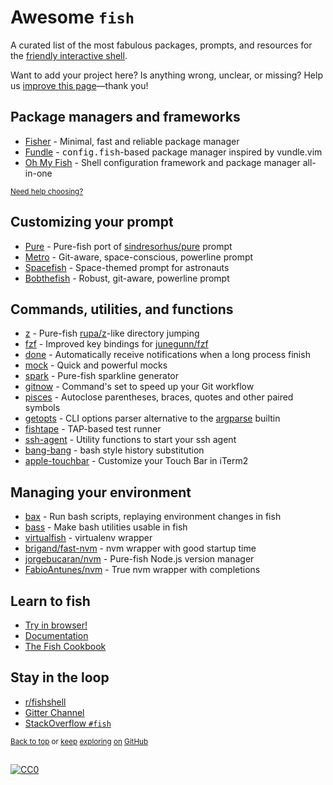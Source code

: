 # Awesome `fish`

A curated list of the most fabulous packages, prompts, and resources for the <a href="https://github.com/fish-shell/fish-shell" title="fish">friendly interactive shell</a>.

Want to add your project here? Is anything wrong, unclear, or missing? Help us [improve this page](https://github.com/jorgebucaran/awesome-fish/fork)—thank you!

## Package managers and frameworks

- [Fisher](https://github.com/jorgebucaran/fisher) - Minimal, fast and reliable package manager
- [Fundle](https://github.com/danhper/fundle) - <samp>config.fish</samp>-based package manager inspired by vundle.vim
- [Oh My Fish](https://github.com/oh-my-fish/oh-my-fish) - Shell configuration framework and package manager all-in-one

<sup>[Need help choosing?](https://github.com/jorgebucaran/fisher/issues/481)</sup>

## Customizing your prompt

- [Pure](https://github.com/rafaelrinaldi/pure) - Pure-fish port of [sindresorhus/pure](https://github.com/sindresorhus/pure) prompt
- [Metro](https://github.com/fishpkg/fish-prompt-metro) - Git-aware, space-conscious, powerline prompt
- [Spacefish](https://github.com/matchai/spacefish) - Space-themed prompt for astronauts
- [Bobthefish](https://github.com/oh-my-fish/theme-bobthefish) - Robust, git-aware, powerline prompt

## Commands, utilities, and functions

- [z](https://github.com/jethrokuan/z) - Pure-fish [rupa/z](https://github.com/rupa/z)-like directory jumping
- [fzf](https://github.com/jethrokuan/fzf) - Improved key bindings for [junegunn/fzf](https://github.com/junegunn/fzf)
- [done](https://github.com/franciscolourenco/done) - Automatically receive notifications when a long process finish
- [mock](https://github.com/matchai/fish-mock) - Quick and powerful mocks
- [spark](https://github.com/jorgebucaran/fish-spark) - Pure-fish sparkline generator
- [gitnow](https://github.com/joseluisq/gitnow) - Command's set to speed up your Git workflow
- [pisces](https://github.com/laughedelic/pisces) - Autoclose parentheses, braces, quotes and other paired symbols
- [getopts](https://github.com/jorgebucaran/fish-getopts) - CLI options parser alternative to the [argparse](https://fishshell.com/docs/current/commands.html#argparse) builtin
- [fishtape](https://github.com/jorgebucaran/fishtape) - TAP-based test runner
- [ssh-agent](https://github.com/danhper/fish-ssh-agent) - Utility functions to start your ssh agent
- [bang-bang](https://github.com/oh-my-fish/plugin-bang-bang) - bash style history substitution
- [apple-touchbar](https://github.com/rodrigobdz/fish-apple-touchbar) - Customize your Touch Bar in iTerm2

## Managing your environment

- [bax](https://github.com/jorgebucaran/fish-bax) - Run bash scripts, replaying environment changes in fish
- [bass](https://github.com/edc/bass) - Make bash utilities usable in fish
- [virtualfish](https://github.com/adambrenecki/virtualfish) - virtualenv wrapper
- [brigand/fast-nvm](https://github.com/brigand/fast-nvm-fish) - nvm wrapper with good startup time
- [jorgebucaran/nvm](https://github.com/jorgebucaran/fish-nvm) - Pure-fish Node.js version manager
- [FabioAntunes/nvm](https://github.com/FabioAntunes/fish-nvm) - True nvm wrapper with completions

## Learn to fish

- [Try in browser!](https://rootnroll.com/d/fish-shell)
- [Documentation](https://fishshell.com/docs/current/index.html)
- [The Fish Cookbook](https://github.com/jorgebucaran/fish-cookbook)

## Stay in the loop

- [r/fishshell](https://www.reddit.com/r/fishshell)
- [Gitter Channel](https://gitter.im/fish-shell/fish-shell)
- [StackOverflow `#fish`](https://stackoverflow.com/questions/tagged/fish)

<sup>[Back to top](#awesome-fish-shell) or [keep](https://github.com/topics/fish-shell) [exploring](https://github.com/topics/fish-packages) [on](https://github.com/topics/fish) [GitHub](https://github.com/topics/fish-prompt)</sup>

<h2></h2>

[![CC0](http://mirrors.creativecommons.org/presskit/buttons/88x31/svg/cc-zero.svg)](https://creativecommons.org/publicdomain/zero/1.0/)
